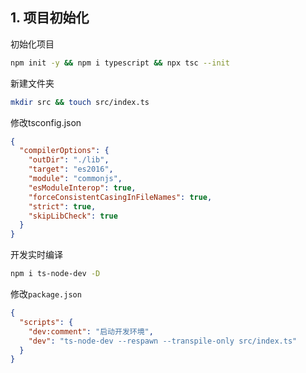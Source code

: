 ## 1. 项目初始化

初始化项目

~~~sh
npm init -y && npm i typescript && npx tsc --init
~~~



新建文件夹

~~~sh
mkdir src && touch src/index.ts
~~~



修改tsconfig.json

~~~json
{
  "compilerOptions": {
    "outDir": "./lib",
    "target": "es2016",
    "module": "commonjs",
    "esModuleInterop": true,
    "forceConsistentCasingInFileNames": true,
    "strict": true,
    "skipLibCheck": true
  }
}

~~~



开发实时编译

~~~sh
npm i ts-node-dev -D
~~~



修改`package.json`

~~~json
{
  "scripts": {
    "dev:comment": "启动开发环境",
    "dev": "ts-node-dev --respawn --transpile-only src/index.ts"
  }
}
~~~

